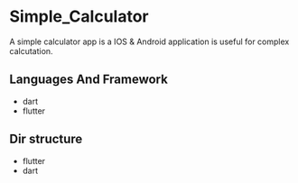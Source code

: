 # Simple_Calculator

A simple calculator app is a IOS & Android application is useful for complex calcutation.

## Languages And Framework

* dart
* flutter

## Dir structure
* flutter
* dart

